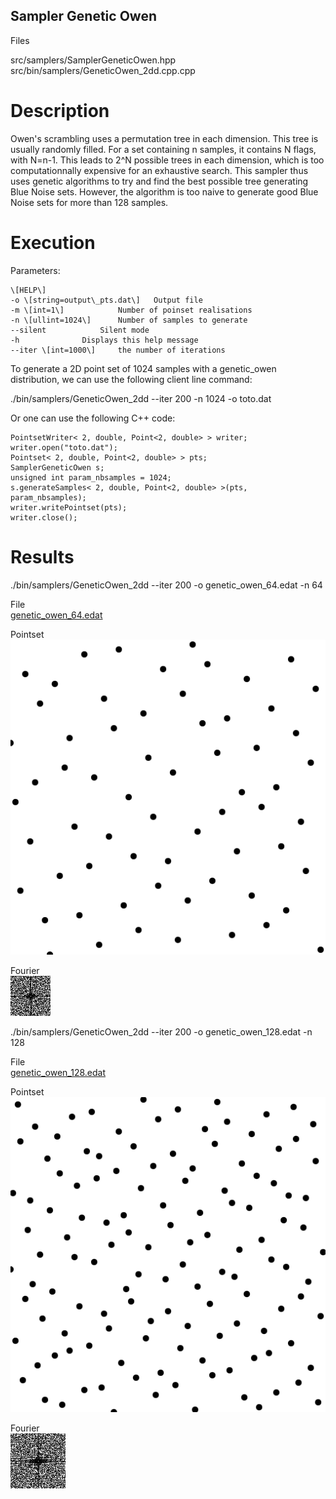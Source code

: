 Sampler Genetic Owen
--------------------

Files

src/samplers/SamplerGeneticOwen.hpp  
src/bin/samplers/GeneticOwen\_2dd.cpp.cpp

Description
===========

Owen's scrambling uses a permutation tree in each dimension. This tree is usually randomly filled. For a set containing n samples, it contains N flags, with N=n-1. This leads to 2^N possible trees in each dimension, which is too computationnally expensive for an exhaustive search. This sampler thus uses genetic algorithms to try and find the best possible tree generating Blue Noise sets. However, the algorithm is too naive to generate good Blue Noise sets for more than 128 samples.

Execution
=========

Parameters:  

	\[HELP\]
	-o \[string=output\_pts.dat\]	Output file
	-m \[int=1\]			Number of poinset realisations
	-n \[ullint=1024\]		Number of samples to generate
	--silent 			Silent mode
	-h 				Displays this help message
	--iter \[int=1000\]		the number of iterations
			

To generate a 2D point set of 1024 samples with a genetic\_owen distribution, we can use the following client line command:

 ./bin/samplers/GeneticOwen\_2dd --iter 200 -n 1024 -o toto.dat 

Or one can use the following C++ code:

    
    PointsetWriter< 2, double, Point<2, double> > writer;
    writer.open("toto.dat");
    Pointset< 2, double, Point<2, double> > pts;
    SamplerGeneticOwen s;
    unsigned int param_nbsamples = 1024;
    s.generateSamples< 2, double, Point<2, double> >(pts, param_nbsamples);
    writer.writePointset(pts);
    writer.close();
    			

Results
=======

 ./bin/samplers/GeneticOwen\_2dd --iter 200 -o genetic\_owen\_64.edat -n 64 

File  
[genetic\_owen\_64.edat](data/genetic_owen/genetic_owen_64.edat)

Pointset  
[![](data/genetic_owen/genetic_owen_64.png)](data/genetic_owen/genetic_owen_64.png)

Fourier  
[![](data/genetic_owen/genetic_owen_64_fourier.png)](data/genetic_owen/genetic_owen_64_fourier.png)

 ./bin/samplers/GeneticOwen\_2dd --iter 200 -o genetic\_owen\_128.edat -n 128 

File  
[genetic\_owen\_128.edat](data/genetic_owen/genetic_owen_128.edat)

Pointset  
[![](data/genetic_owen/genetic_owen_128.png)](data/genetic_owen/genetic_owen_128.png)

Fourier  
[![](data/genetic_owen/genetic_owen_128_fourier.png)](data/genetic_owen/genetic_owen_128_fourier.png)